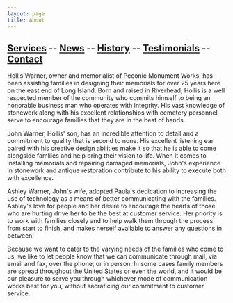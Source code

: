 ```yaml
---
layout: page
title: About
---
```


## [Services](/services) -- [News](/news) -- [History](/history) -- [Testimonials](/testimonials) -- [Contact](/contact)

Hollis Warner, owner and memorialist of Peconic Monument Works, has
been assisting families in designing their memorials for over 25 years
here on the east end of Long Island. Born and raised in Riverhead,
Hollis is a well respected member of the community who commits himself
to being an honorable business man who operates with integrity. His
vast knowledge of stonework along with his excellent relationships with
cemetery personnel serve to encourage families that they are in the
best of hands.

John Warner, Hollis' son, has an incredible attention to detail and a
commitment to quality that is second to none.  His excellent listening
ear paired with his creative design abilities make it so that he is
able to come alongside famliies and help bring their vision to life.
When it comes to installing memorials and repairing damaged memorials,
John's experience in stonework and antique restoration contribute to
his ability to execute both with excellence.

Ashley Warner, John's wife, adopted Paula's dedication to increasing
the use of technology as a means of better communicating with the
families. Ashley's love for people and her desire to encourage the
hearts of those who are hurting drive her to be the best at customer
service. Her priority is to work with families closely and to help walk
them through the process from start to finish, and makes herself
available to answer any questions in between!

Because we want to cater to the varying needs of the families who come
to us, we like to let people know that we can communicate through mail,
via email and fax, over the phone, or in person. In some cases family
members are spread throughout the United States or even the world, and
it would be our pleasure to serve you through whichever mode of
communication works best for you, without sacraficing our commitment to
customer service.

